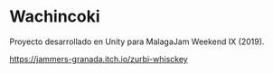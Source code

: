 # Wachincoki
 
Proyecto desarrollado en Unity para MalagaJam Weekend IX (2019).

https://jammers-granada.itch.io/zurbi-whisckey
